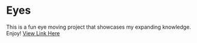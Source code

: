 # Eyes

This is a fun eye moving project that showcases my expanding knowledge. 
Enjoy!
[View Link Here](https://ashleyhackettcode.github.io/Eyes/index.html)
